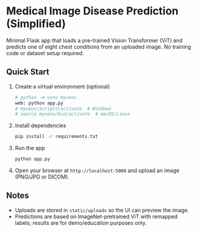 # Medical Image Disease Prediction (Simplified)

Minimal Flask app that loads a pre-trained Vision Transformer (ViT) and predicts one of eight chest conditions from an uploaded image. No training code or dataset setup required.

## Quick Start


1. Create a virtual environment (optional)
   ```bash
   # python -m venv myvenv
   web: python app.py
   # myvenv\Scripts\activate  # Windows
   # source myvenv/bin/activate  # macOS/Linux
   ```

2. Install dependencies
   ```bash
   pip install -r requirements.txt
   ```

3. Run the app
   ```bash
   python app.py
   ```

4. Open your browser at `http://localhost:5000` and upload an image (PNG/JPG or DICOM).

## Notes

- Uploads are stored in `static/uploads` so the UI can preview the image.
- Predictions are based on ImageNet-pretrained ViT with remapped labels; results are for demo/education purposes only.
